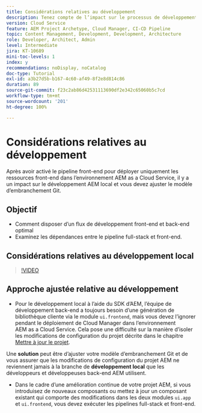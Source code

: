 ```yaml
---
title: Considérations relatives au développement
description: Tenez compte de l’impact sur le processus de développement front-end et back-end une fois que vous activez le pipeline front-end.
version: Cloud Service
feature: AEM Project Archetype, Cloud Manager, CI-CD Pipeline
topic: Content Management, Development, Development, Architecture
role: Developer, Architect, Admin
level: Intermediate
jira: KT-10689
mini-toc-levels: 1
index: y
recommendations: noDisplay, noCatalog
doc-type: Tutorial
exl-id: a3b27d5b-b167-4c60-af49-8f2e8d814c86
duration: 89
source-git-commit: f23c2ab86d42531113690df2e342c65060b5c7cd
workflow-type: tm+mt
source-wordcount: '201'
ht-degree: 100%

---
```


# Considérations relatives au développement

Après avoir activé le pipeline front-end pour déployer uniquement les ressources front-end dans l’environnement AEM as a Cloud Service, il y a un impact sur le développement AEM local et vous devez ajuster le modèle d’embranchement Git.

## Objectif

* Comment disposer d’un flux de développement front-end et back-end optimal
* Examinez les dépendances entre le pipeline full-stack et front-end.


## Considérations relatives au développement local

>[!VIDEO](https://video.tv.adobe.com/v/3409421?quality=12&learn=on)


## Approche ajustée relative au développement

* Pour le développement local à l’aide du SDK d’AEM, l’équipe de développement back-end a toujours besoin d’une génération de bibliothèque cliente via le module `ui.frontend`, mais vous devez l’ignorer pendant le déploiement de Cloud Manager dans l’environnement AEM as a Cloud Service. Cela pose une difficulté sur la manière d’isoler les modifications de configuration du projet décrite dans le chapitre [Mettre à jour le projet](update-project.md).

Une __solution__ peut être d’ajuster votre modèle d’embranchement Git et de vous assurer que les modifications de configuration du projet AEM ne reviennent jamais à la branche de __développement local__ que les développeurs et développeuses back-end AEM utilisent.


* Dans le cadre d’une amélioration continue de votre projet AEM, si vous introduisez de nouveaux composants ou mettez à jour un composant existant qui comporte des modifications dans les deux modules `ui.app` et `ui.frontend`, vous devez exécuter les pipelines full-stack et front-end.
